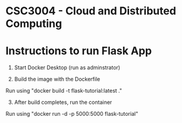 # CSC3004 - Cloud and Distributed Computing
# Instructions to run Flask App

1. Start Docker Desktop (run as adminstrator)

2. Build the image with the Dockerfile

Run using "docker build -t flask-tutorial:latest ."

3. After build completes, run the container

Run using "docker run -d -p 5000:5000 flask-tutorial"
